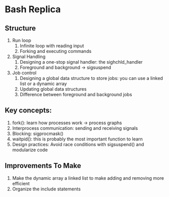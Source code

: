 # Bash Replica
## Structure
1. Run loop
   1. Infinite loop with reading input
   2. Forking and executing commands
2. Signal Handling
   1. Designing a one-stop signal handler: the sighchld_handler
   2. Foreground and background → sigsuspend
3. Job control
   1. Designing a global data structure to store jobs: you can use a linked list or a dynamic array 
   2. Updating global data structures
   3. Difference between foreground and background jobs

## Key concepts:
1. fork(): learn how processes work → process graphs
2. Interprocess communication: sending and receiving signals
3. Blocking: sigprocmask()
4. waitpid(): this is probably the most important function to learn
5. Design practices: Avoid race conditions with sigsuspend() and modularize code

## Improvements To Make
1. Make the dynamic array a linked list to make adding and removing more efficient
2. Organize the include statements
